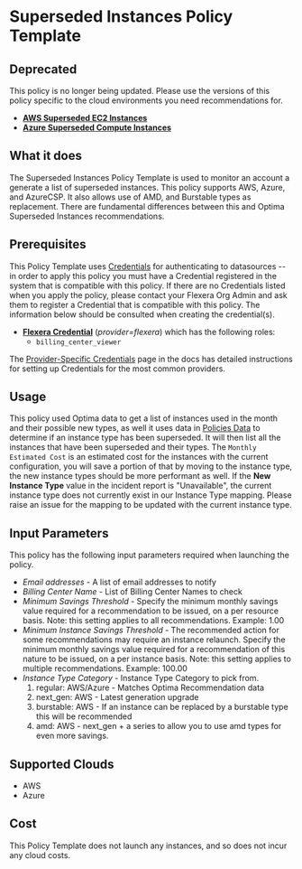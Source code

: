 # Superseded Instances Policy Template

## Deprecated

This policy is no longer being updated. Please use the versions of this policy specific to the cloud environments you need recommendations for.

- [**AWS Superseded EC2 Instances**](https://github.com/flexera-public/policy_templates/tree/master/cost/aws/superseded_instances)
- [**Azure Superseded Compute Instances**](https://github.com/flexera-public/policy_templates/tree/master/cost/azure/superseded_instances)

## What it does

The Superseded Instances Policy Template is used to monitor an account a generate a list of superseded instances. This policy supports AWS, Azure, and AzureCSP. It also allows use of AMD, and Burstable types as replacement. There are fundamental differences between this and Optima Superseded Instances recommendations.

## Prerequisites

This Policy Template uses [Credentials](https://docs.flexera.com/flexera/EN/Automation/ManagingCredentialsExternal.htm) for authenticating to datasources -- in order to apply this policy you must have a Credential registered in the system that is compatible with this policy. If there are no Credentials listed when you apply the policy, please contact your Flexera Org Admin and ask them to register a Credential that is compatible with this policy. The information below should be consulted when creating the credential(s).

- [**Flexera Credential**](https://docs.flexera.com/flexera/EN/Automation/ProviderCredentials.htm) (*provider=flexera*) which has the following roles:
  - `billing_center_viewer`

The [Provider-Specific Credentials](https://docs.flexera.com/flexera/EN/Automation/ProviderCredentials.htm) page in the docs has detailed instructions for setting up Credentials for the most common providers.

## Usage

This policy used Optima data to get a list of instances used in the month and their possible new types, as well it uses data in [Policies Data](https://github.com/flexera-public/policy_templates/tree/master/data) to determine if an instance type has been superseded.  It will then list all the instances that have been superseded and their types. The `Monthly Estimated Cost` is an estimated cost for the instances with the current configuration, you will save a portion of that by moving to the instance type, the new instance types should be more performant as well. If the **New Instance Type** value in the incident report is "Unavailable", the current instance type does not currently exist in our Instance Type mapping.  Please raise an issue for the mapping to be updated with the current instance type.

## Input Parameters

This policy has the following input parameters required when launching the policy.

- *Email addresses* - A list of email addresses to notify
- *Billing Center Name* - List of Billing Center Names to check
- *Minimum Savings Threshold* - Specify the minimum monthly savings value required for a recommendation to be issued, on a per resource basis. Note: this setting applies to all recommendations. Example: 1.00
- *Minimum Instance Savings Threshold* - The recommended action for some recommendations may require an instance relaunch. Specify the minimum monthly savings value required for a recommendation of this nature to be issued, on a per instance basis. Note: this setting applies to multiple recommendations. Example: 100.00
- *Instance Type Category* - Instance Type Category to pick from.
  1. regular: AWS/Azure - Matches Optima Recommendation data
  1. next_gen: AWS - Latest generation upgrade
  1. burstable: AWS - If an instance can be replaced by a burstable type this will be recommended
  1. amd: AWS - next_gen + a series to allow you to use amd types for even more savings.

## Supported Clouds

- AWS
- Azure

## Cost

This Policy Template does not launch any instances, and so does not incur any cloud costs.
